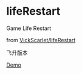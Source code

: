 # lifeRestart
Game Life Restart

from [VickScarlet/lifeRestart](https://github.com/VickScarlet/lifeRestart)

飞升版本




[Demo](https://pzqdbb.cn/)

